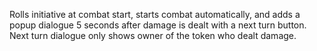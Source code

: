 Rolls initiative at combat start, starts combat automatically, and adds a popup dialogue 5 seconds after damage is dealt with a next turn button. Next turn dialogue only shows owner of the token who dealt damage.
